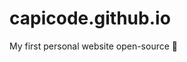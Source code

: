 # capicode.github.io
My first personal website open-source  👻
<a href="https://zupimages.net/viewer.php?id=19/50/zc6o.png"><img src="https://zupimages.net/up/19/50/zc6o.png" alt="" /></a>
